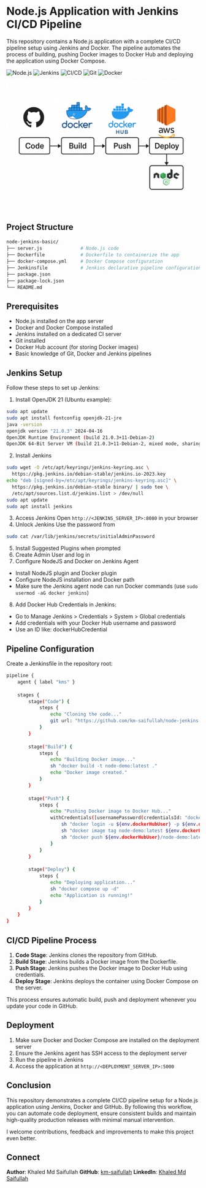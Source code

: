 # Node.js Application with Jenkins CI/CD Pipeline

This repository contains a Node.js application with a complete CI/CD pipeline setup using Jenkins and Docker. The pipeline automates the process of building, pushing Docker images to Docker Hub and deploying the application using Docker Compose.

![Node.js](https://img.shields.io/badge/Node.js-green?logo=node.js&logoColor=white)
![Jenkins](https://img.shields.io/badge/Jenkins-blue?logo=jenkins&logoColor=white)
![CI/CD](https://img.shields.io/badge/CI/CD-orange?logo=github-actions&logoColor=white)
![Git](https://img.shields.io/badge/Git-red?logo=git&logoColor=white)
![Docker](https://img.shields.io/badge/Docker-blue?logo=docker&logoColor=white)

![architecture diagram](./img/architecture.png)

## Project Structure

```bash
node-jenkins-basic/
├── server.js              # Node.js code
├── Dockerfile             # Dockerfile to containerize the app
├── docker-compose.yml     # Docker Compose configuration
├── Jenkinsfile            # Jenkins declarative pipeline configuration
├── package.json
├── package-lock.json
└── README.md
```

## Prerequisites

- Node.js installed on the app server
- Docker and Docker Compose installed
- Jenkins installed on a dedicated CI server
- Git installed
- Docker Hub account (for storing Docker images)
- Basic knowledge of Git, Docker and Jenkins pipelines

## Jenkins Setup

Follow these steps to set up Jenkins:

1. Install OpenJDK 21 (Ubuntu example):

```bash
sudo apt update
sudo apt install fontconfig openjdk-21-jre
java -version
openjdk version "21.0.3" 2024-04-16
OpenJDK Runtime Environment (build 21.0.3+11-Debian-2)
OpenJDK 64-Bit Server VM (build 21.0.3+11-Debian-2, mixed mode, sharing)
```

2. Install Jenkins

```bash
sudo wget -O /etc/apt/keyrings/jenkins-keyring.asc \
  https://pkg.jenkins.io/debian-stable/jenkins.io-2023.key
echo "deb [signed-by=/etc/apt/keyrings/jenkins-keyring.asc]" \
  https://pkg.jenkins.io/debian-stable binary/ | sudo tee \
  /etc/apt/sources.list.d/jenkins.list > /dev/null
sudo apt update
sudo apt install jenkins
```

3. Access Jenkins
   Open `http://<JENKINS_SERVER_IP>:8080` in your browser
4. Unlock Jenkins
   Use the password from

```bash
sudo cat /var/lib/jenkins/secrets/initialAdminPassword
```

5. Install Suggested Plugins when prompted
6. Create Admin User and log in
7. Configure NodeJS and Docker on Jenkins Agent

- Install NodeJS plugin and Docker plugin
- Configure NodeJS installation and Docker path
- Make sure the Jenkins agent node can run Docker commands (use `sudo usermod -aG docker jenkins`)

8. Add Docker Hub Credentials in Jenkins:

- Go to Manage Jenkins > Credentials > System > Global credentials
- Add credentials with your Docker Hub username and password
- Use an ID like: dockerHubCredential

## Pipeline Configuration

Create a Jenkinsfile in the repository root:

```bash
pipeline {
    agent { label "kms" }

    stages {
        stage("Code") {
            steps {
                echo "Cloning the code..."
                git url: "https://github.com/km-saifullah/node-jenkins-basic.git", branch: "main"
            }
        }

        stage("Build") {
            steps {
                echo "Building Docker image..."
                sh "docker build -t node-demo:latest ."
                echo "Docker image created."
            }
        }

        stage("Push") {
            steps {
                echo "Pushing Docker image to Docker Hub..."
                withCredentials([usernamePassword(credentialsId: "dockerHubCredential", usernameVariable: "dockerHubUser", passwordVariable: "dockerHubPass")]) {
                    sh "docker login -u ${env.dockerHubUser} -p ${env.dockerHubPass}"
                    sh "docker image tag node-demo:latest ${env.dockerHubUser}/node-demo:latest"
                    sh "docker push ${env.dockerHubUser}/node-demo:latest"
                }
            }
        }

        stage("Deploy") {
            steps {
                echo "Deploying application..."
                sh "docker compose up -d"
                echo "Application is running!"
            }
        }
    }
}
```

## CI/CD Pipeline Process

1. **Code Stage**: Jenkins clones the repository from GitHub.
2. **Build Stage**: Jenkins builds a Docker image from the Dockerfile.
3. **Push Stage**: Jenkins pushes the Docker image to Docker Hub using credentials.
4. **Deploy Stage**: Jenkins deploys the container using Docker Compose on the server.

This process ensures automatic build, push and deployment whenever you update your code in GitHub.

## Deployment

1. Make sure Docker and Docker Compose are installed on the deployment server
2. Ensure the Jenkins agent has SSH access to the deployment server
3. Run the pipeline in Jenkins
4. Access the application at `http://<DEPLOYMENT_SERVER_IP>:5000`

## Conclusion

This repository demonstrates a complete CI/CD pipeline setup for a Node.js application using Jenkins, Docker and GitHub. By following this workflow, you can automate code deployment, ensure consistent builds and maintain high-quality production releases with minimal manual intervention.

I welcome contributions, feedback and improvements to make this project even better.

## Connect

**Author**: Khaled Md Saifullah
**GitHub**: [km-saifullah](https://github.com/km-saifullah)
**LinkedIn**: [Khaled Md Saifullah](https://linkedin.com/in/kmsaifullah)
